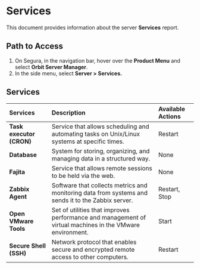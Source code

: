 # Services

This document provides information about the server **Services** report.

## Path to Access

1. On Segura, in the navigation bar, hover over the **Product Menu** and select **Orbit Server Manager**.  
2. In the side menu, select **Server \> Services.**

## Services

| Services | Description | Available Actions |
| :---- | :---- | :---- |
| **Task executor (CRON)** | Service that allows scheduling and automating tasks on Unix/Linux systems at specific times. | Restart |
| **Database** | System for storing, organizing, and managing data in a structured way. | None |
| **Fajita** | Service that allows remote sessions to be held via the web. | None |
| **Zabbix Agent** | Software that collects metrics and monitoring data from systems and sends it to the Zabbix server. | Restart, Stop |
| **Open VMware Tools** | Set of utilities that improves performance and management of virtual machines in the VMware environment. | Start |
| **Secure Shell (SSH)** | Network protocol that enables secure and encrypted remote access to other computers. | Restart |
